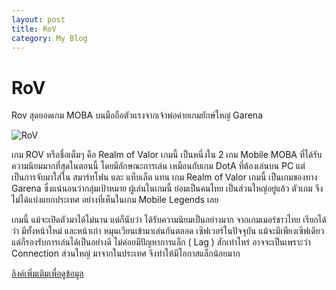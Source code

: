 ```yaml
---
layout: post
title: RoV
category: My Blog
---
```


# RoV

Rov สุดยอดเกม MOBA บนมือถือตัวแรงจากเจ้าพ่อค่ายเกมยักษ์ใหญ่ Garena

![RoV](https://i2.wp.com/www.signature.in.th/wp-content/uploads/2016/12/Dota-2-Logo-Wallpapers-Pictures-Desktop-620x388-10.jpg?ssl=1)

เกม ROV หรือชื่อเต็มๆ คือ Realm of Valor เกมนี้ เป็นหนึ่งใน 2 เกม Mobile MOBA ที่ได้รับความนิยมมากที่สุดในตอนนี้ โดยมีลักษณะการเล่น เหมือนกับเกม DotA ที่ต้องเล่นบน PC แต่เป็นการจับมาใส่ใน สมาร์ทโฟน และ แท็บเล็ต แทน เกม Realm of Valor เกมนี้ เป็นเกมของทาง Garena ซึ่งแน่นอนว่ากลุ่มเป้าหมาย ผู้เล่นในเกมนี้ ย่อมเป็นคนไทย เป็นส่วนใหญ่อยู่แล้ว ตัวเกม จึงไม่ได้แบ่งแยกประเทศ อย่างที่เห็นในเกม Mobile Legends เลย

เกมนี้ แม้จะเปิดตัวมาได้ไม่นาน แต่ก็นับว่า ได้รับความนิยมเป็นอย่างมาก จากเกมเมอร์ชาวไทย เรียกได้ว่า มีทั้งหน้าใหม่ และหน้าเก่า หมุนเวียนเข้ามาเล่นกันตลอด เซิฟเวอร์ในปัจจุบัน แม้จะมีเพียงเซิฟเดียว แต่ก็รองรับการเล่นได้เป็นอย่างดี ไม่ค่อยมีปัญหาการแล็ก ( Lag ) สักเท่าไหร่ อาจจะเป็นเพราะว่า Connection ส่วนใหญ่ มาจากในประเทศ จึงทำให้มีโอกาสแล็กน้อยมาก


[ลิงค์เพิ่มเติมเพื่อดูข้อมูล](https://www.smartphonetabletthai.com/%E0%B8%A3%E0%B8%B5%E0%B8%A7%E0%B8%B4%E0%B8%A7%E0%B9%80%E0%B8%81%E0%B8%A1-rov-realm-valor-mobile-moba/)
